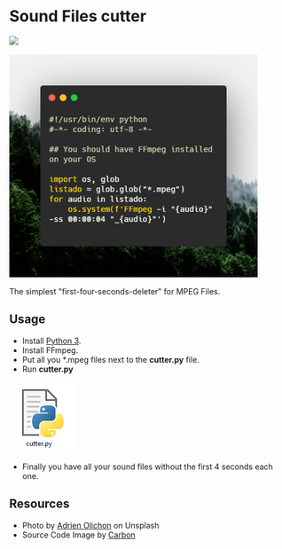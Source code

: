 # Sound Files cutter
[![](https://img.shields.io/badge/Python%203-yellow?style=for-the-badge&logo=python&logoColor=white)](https://www.python.org/)

[![script](./screenshots/script-cutter-py.png)]()

The simplest "first-four-seconds-deleter" for MPEG Files.

## Usage
- Install [Python 3](https://www.python.org/downloads/).
- Install FFmpeg.
- Put all you *.mpeg files next to the **cutter.py** file.
- Run **cutter.py**

[![script](./screenshots/icon-cutter-py.png)]()

- Finally you have all your sound files without the first 4 seconds each one.

## Resources
- Photo by [Adrien Olichon](https://unsplash.com/@adrienolichon) on Unsplash
- Source Code Image by [Carbon](https://carbon.now.sh/)